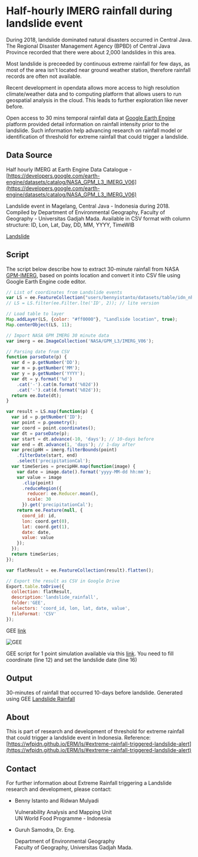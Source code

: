 # Half-hourly IMERG rainfall during landslide event

During 2018, landslide dominated natural disasters occurred in Central Java. The Regional Disaster Management Agency (BPBD) of Central Java Province recorded that there were about 2,000 landslides in this area.

Most landslide is preceeded by continuous extreme rainfall for few days, as most of the area isn't located near ground weather station, therefore rainfall records are often not available.

Recent development in opendata allows more access to high resolution climate/weather data and to computing platform that allows users to run geospatial analysis in the cloud. This leads to further exploration like never before.

Open access to 30 mins temporal rainfall data at [Google Earth Engine](https://earthengine.google.com/) platform provided detail information on rainfall intensity prior to the landslide. Such information help advancing research on rainfall model or identification of threshold for extreme rainfall that could trigger a landslide.


## Data Source

Half hourly IMERG at Earth Engine Data Catalogue - [https://developers.google.com/earth-engine/datasets/catalog/NASA_GPM_L3_IMERG_V06](https://developers.google.com/earth-engine/datasets/catalog/NASA_GPM_L3_IMERG_V06)

Landslide event in Magelang, Central Java - Indonesia during 2018. Compiled by Department of Environmental Geography, Faculty of Geography - Universitas Gadjah Mada. Available in CSV format with column structure: ID, Lon, Lat, Day, DD, MM, YYYY, TimeWIB

[Landslide](./data/idn_nhr_ls_3308_magelang_2018_p_example.csv)


## Script

The script below describe how to extract 30-minute rainfall from NASA [GPM-IMERG](https://gpm.nasa.gov/GPM), based on points location and convert it into CSV file using Google Earth Engine code editor.

``` js
// List of coordinates from Landslide events
var LS = ee.FeatureCollection("users/bennyistanto/datasets/table/idn_nhr_ls_3308_magelang_2018_p_example");
// LS = LS.filter(ee.Filter.lte('ID', 2)); // lite version

// Load table to layer
Map.addLayer(LS, {color: "#ff0000"}, "Landlside location", true);
Map.centerObject(LS, 11);

// Import NASA GPM IMERG 30 minute data 
var imerg = ee.ImageCollection('NASA/GPM_L3/IMERG_V06');

// Parsing date from CSV
function parseDate(p) {
  var d = p.getNumber('DD');
  var m = p.getNumber('MM');
  var y = p.getNumber('YYYY');
  var dt = y.format('%d')
    .cat('-').cat(m.format('%02d'))
    .cat('-').cat(d.format('%02d'));
  return ee.Date(dt);
}

var result = LS.map(function(p) {
  var id = p.getNumber('ID');
  var point = p.geometry();
  var coord = point.coordinates();
  var dt = parseDate(p);
  var start = dt.advance(-10, 'days'); // 10-days before
  var end = dt.advance(1, 'days'); // 1-day after
  var precipHH = imerg.filterBounds(point)
    .filterDate(start, end)
    .select('precipitationCal');
  var timeSeries = precipHH.map(function(image) {
    var date = image.date().format('yyyy-MM-dd hh:mm');
    var value = image
      .clip(point)
      .reduceRegion({
        reducer: ee.Reducer.mean(),
        scale: 30
      }).get('precipitationCal'); 
    return ee.Feature(null, { 
      coord_id: id, 
      lon: coord.get(0), 
      lat: coord.get(1),
      date: date, 
      value: value
    });
  });
  return timeSeries;
});

var flatResult = ee.FeatureCollection(result).flatten();

// Export the result as CSV in Google Drive
Export.table.toDrive({
  collection: flatResult,
  description:'landslide_rainfall',
  folder:'GEE',
  selectors: 'coord_id, lon, lat, date, value', 
  fileFormat: 'CSV'
});
```

GEE [link](https://code.earthengine.google.com/f55d6b0417351e0582f7558d1de5715b)

![GEE](./img/landslide_rainfall.png)

GEE script for 1 point simulation available via this [link](https://code.earthengine.google.com/47dede746d68d7d1a603d49540aa4805). You need to fill coordinate (line 12) and set the landslide date (line 16)


## Output

30-minutes of rainfall that occurred 10-days before landslide. Generated using GEE [Landslide Rainfall](./data/landslide_rainfall.csv)


## About

This is part of research and development of threshold for extreme rainfall that could trigger a landslide event in Indonesia. Reference: [https://wfpidn.github.io/ERM/ls/#extreme-rainfall-triggered-landslide-alert](https://wfpidn.github.io/ERM/ls/#extreme-rainfall-triggered-landslide-alert)


## Contact

For further information about Extreme Rainfall triggering a Landslide research and development, please contact:

- Benny Istanto and Ridwan Mulyadi
	
	Vulnerability Analysis and Mapping Unit<br>
	UN World Food Programme - Indonesia

- Guruh Samodra, Dr. Eng.

	Department of Environmental Geography<br>
	Faculty of Geography, Universitas Gadjah Mada.
